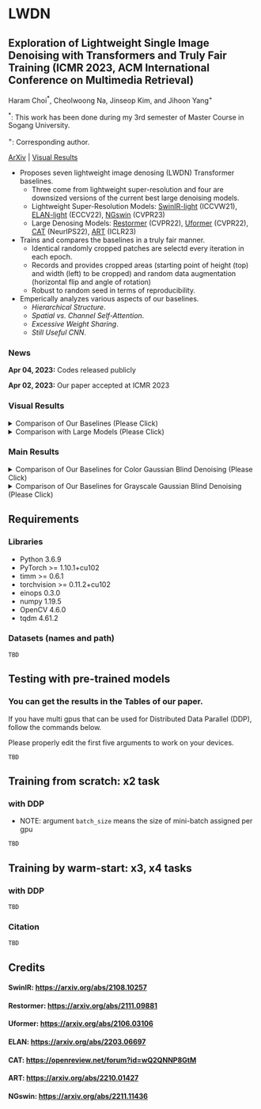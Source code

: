 # LWDN
## Exploration of Lightweight Single Image Denoising with Transformers and Truly Fair Training (ICMR 2023, ACM International Conference on Multimedia Retrieval)

Haram Choi<sup>*</sup>, Cheolwoong Na, Jinseop Kim, and Jihoon Yang<sup>+</sup>

<sup>*</sup>: This work has been done during my 3rd semester of Master Course in Sogang University.

<sup>+</sup>: Corresponding author.

[ArXiv](https://arxiv.org/abs/tbd) | [Visual Results](https:tbd)

- Proposes seven lightweight image denosing (LWDN) Transformer baselines.
  - Three come from lightweight super-resolution and four are downsized versions of the current best large denoising models.
  - Lightweight Super-Resolution Models: [SwinIR-light](https://arxiv.org/abs/2108.10257) (ICCVW21), [ELAN-light](https://arxiv.org/abs/2203.06697) (ECCV22), [NGswin](https://arxiv.org/abs/2211.11436) (CVPR23)
  - Large Denosing Models: [Restormer](https://arxiv.org/abs/2111.09881) (CVPR22), [Uformer](https://arxiv.org/abs/2106.03106) (CVPR22), [CAT](https://openreview.net/forum?id=wQ2QNNP8GtM) (NeurIPS22), [ART](https://arxiv.org/abs/2210.01427) (ICLR23)
- Trains and compares the baselines in a truly fair manner.
  - Identical randomly cropped patches are selectd every iteration in each epoch.
  - Records and provides cropped areas (starting point of height (top) and width (left) to be cropped) and random data augmentation (horizontal flip and angle of rotation)
  - Robust to random seed in terms of reproducibility.
- Emperically analyzes various aspects of our baselines.
  - _Hierarchical Structure_.
  - _Spatial vs. Channel Self-Attention_.
  - _Excessive Weight Sharing_.
  - _Still Useful CNN_.
  
### News
**Apr 04, 2023:** Codes released publicly

**Apr 02, 2023:** Our paper accepted at ICMR 2023

### Visual Results

<details>
<summary>Comparison of Our Baselines (Please Click)</summary>

![vis_results](https://tbd)

</details>

<details>
<summary>Comparison with Large Models (Please Click)</summary>

![vis_results](https://tbd)

</details>

### Main Results

<details>
<summary>Comparison of Our Baselines for Color Gaussian Blind Denoising (Please Click)</summary>

![vis_results](https://tbd)

</details>

<details>
<summary>Comparison of Our Baselines for Grayscale Gaussian Blind Denoising (Please Click)</summary>

![vis_results](https://tbd)

</details>

## Requirements

### Libraries
* Python 3.6.9
* PyTorch >= 1.10.1+cu102
* timm >= 0.6.1
* torchvision >= 0.11.2+cu102
* einops 0.3.0
* numpy 1.19.5
* OpenCV 4.6.0
* tqdm 4.61.2

### Datasets (names and path)

```
TBD
```

## Testing with pre-trained models
### You can get the results in the Tables of our paper.

If you have multi gpus that can be used for Distributed Data Parallel (DDP), follow the commands below.

Please properly edit the first five arguments to work on your devices.
```
TBD
```

## Training from scratch: x2 task
### with DDP
- NOTE: argument ```batch_size``` means the size of mini-batch assigned per gpu
```
TBD
```

## Training by warm-start: x3, x4 tasks
### with DDP
```
TBD
```

### Citation
```
TBD
```

## Credits
#### SwinIR: https://arxiv.org/abs/2108.10257
#### Restormer: https://arxiv.org/abs/2111.09881
#### Uformer: https://arxiv.org/abs/2106.03106
#### ELAN: https://arxiv.org/abs/2203.06697
#### CAT: https://openreview.net/forum?id=wQ2QNNP8GtM
#### ART: https://arxiv.org/abs/2210.01427
#### NGswin: https://arxiv.org/abs/2211.11436

